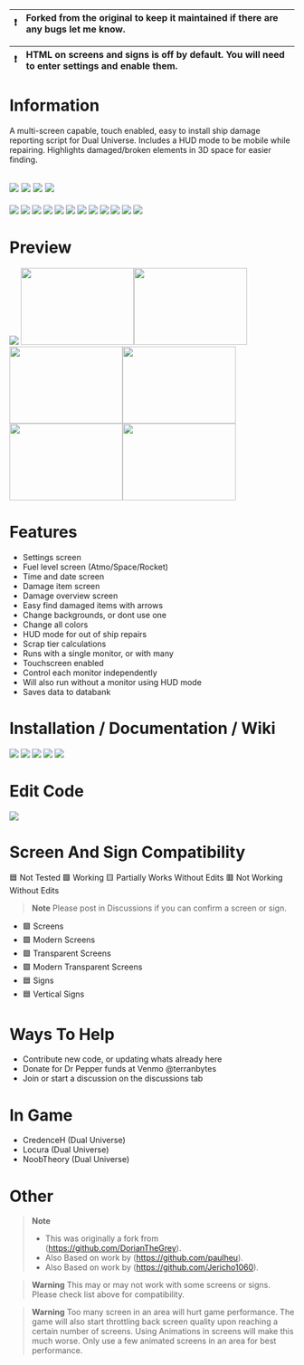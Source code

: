 :heavy_exclamation_mark: | Forked from the original to keep it maintained if there are any bugs let me know.
:---: | :---

:heavy_exclamation_mark: | HTML on screens and signs is off by default. You will need to enter settings and enable them.
:---: | :---

# Information
A multi-screen capable, touch enabled, easy to install ship damage reporting script for Dual Universe. Includes a HUD mode to be mobile while repairing. Highlights damaged/broken elements in 3D space for easier finding.

[![](https://img.shields.io/badge/DU-1.4.X-green?style=for-the-badge&logo=steam)](https://store.steampowered.com/app/2000270/Dual_Universe/)
[![](https://img.shields.io/badge/Maintained-YES-green?style=for-the-badge)](#)
[![](https://img.shields.io/badge/VERSION-v3.35-green?style=for-the-badge)](#)
![](https://komarev.com/ghpvc/?username=DU-DamageReport&style=for-the-badge)
---
[![](https://img.shields.io/github/issues/agentmarine/DU-DamageReport?style=flat-square&label=ISSUES)](#)
[![](https://img.shields.io/github/issues-closed/agentmarine/DU-DamageReport?style=flat-square&label=ISSUES)](#)
[![](https://img.shields.io/github/watchers/agentmarine/DU-DamageReport?style=flat-square&label=WATCHERS)](#)
[![](https://img.shields.io/github/stars/agentmarine/DU-DamageReport?style=flat-square&label=STARS)](#)
[![](https://img.shields.io/github/forks/agentmarine/DU-DamageReport?style=flat-square&label=FORKS)](#)
[![](https://img.shields.io/github/commit-activity/m/agentmarine/DU-DamageReport?style=flat-square&label=COMMIT%20ACTIVITY)](#)
[![](https://img.shields.io/github/discussions/agentmarine/DU-DamageReport?label=DISCUSSIONS&style=flat-square)](#)
[![](https://img.shields.io/github/last-commit/agentmarine/DU-DamageReport?label=LAST%20COMMIT&style=flat-square)](#)
[![](https://img.shields.io/github/contributors/agentmarine/DU-DamageReport?label=CONTRIBUTORS&style=flat-square)](#)
[![](https://img.shields.io/github/releases/agentmarine/DU-DamageReport?label=RELEASES&style=flat-square)](#)
[![](https://img.shields.io/github/repo-size/agentmarine/DU-DamageReport?label=REPO%20SIZE&style=flat-square)](#)
[![](https://img.shields.io/github/license/agentmarine/DU-DamageReport?label=LICENSE&style=flat-square)](#)

# Preview
[![](img/DUDRSmallBanner.png)](#)
<img src="img/1a.png" height="136" width="200"><img src="img/1.png" height="136" width="200"><img src="img/2.png" height="136" width="200"><img src="img/3.png" height="136" width="200"><img src="img/4.png" height="136" width="200"><img src="img/5.png" height="136" width="200"> 

# Features
- Settings screen
- Fuel level screen (Atmo/Space/Rocket)
- Time and date screen
- Damage item screen
- Damage overview screen
- Easy find damaged items with arrows
- Change backgrounds, or dont use one
- Change all colors
- HUD mode for out of ship repairs
- Scrap tier calculations
- Runs with a single monitor, or with many
- Touchscreen enabled
- Control each monitor independently
- Will also run without a monitor using HUD mode
- Saves data to databank

# Installation / Documentation / Wiki
[![](https://img.shields.io/badge/Wiki-Changelog-yellow?style=for-the-badge)](https://github.com/agentmarine/DU-DamageReport/wiki/Changelog)
[![](https://img.shields.io/badge/Wiki-Installation-informational?style=for-the-badge)](https://github.com/agentmarine/DU-DamageReport/wiki/Installation)
[![](https://img.shields.io/badge/Wiki-Usage-informational?style=for-the-badge)](https://github.com/agentmarine/DU-DamageReport/wiki/Usage)
[![](https://img.shields.io/badge/Wiki-Roadmap-yellowgreen?style=for-the-badge)](https://github.com/agentmarine/DU-DamageReport/wiki/Roadmap)
[![](https://img.shields.io/badge/Wiki-Known_Issues-red?style=for-the-badge)](https://github.com/agentmarine/DU-DamageReport/wiki/Known-Issues)

# Edit Code
[![](https://img.shields.io/badge/EDIT_CODE-DU--DEV.Dev-informational?style=for-the-badge)](https://du-lua.dev/#/editor/github/agentmarine/DU-DamageReport)

# Screen And Sign Compatibility
:blue_square: Not Tested :green_square: Working :yellow_square: Partially Works Without Edits :red_square: Not Working Without Edits
> **Note**
> Please post in Discussions if you can confirm a screen or sign.
- :green_square: Screens
- :green_square: Modern Screens
- :green_square: Transparent Screens
- :green_square: Modern Transparent Screens
- :blue_square: Signs
- :blue_square: Vertical Signs

# Ways To Help
- Contribute new code, or updating whats already here
- Donate for Dr Pepper funds at Venmo @terranbytes
- Join or start a discussion on the discussions tab

# In Game
- CredenceH (Dual Universe)
- Locura (Dual Universe)
- NoobTheory (Dual Universe)

# Other
> **Note**
> - This was originally a fork from (https://github.com/DorianTheGrey).
> - Also Based on work by (https://github.com/paulheu).
> - Also Based on work by (https://github.com/Jericho1060).

> **Warning**
> This may or may not work with some screens or signs. Please check list above for compatibility.

> **Warning**
> Too many screen in an area will hurt game performance. The game will also start throttling back screen quality upon reaching a certain number of screens. Using Animations in screens will make this much worse. Only use a few animated screens in an area for best performance.

